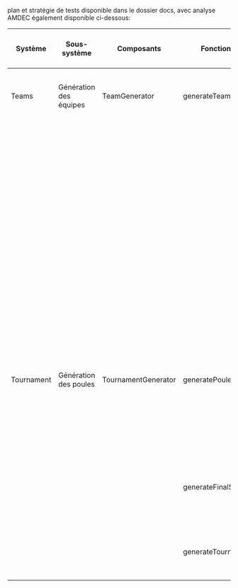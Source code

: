 plan et stratégie de tests disponible dans le dossier docs, avec analyse AMDEC également disponible ci-dessous:

| Système    | Sous-système           | Composants          | Fonctions           | Modes de défaillance                                                                                       | Effets d’une défaillance                                                               | G   | F   | D   | Criticité | Actions correctives et précenvites                                       |
| ---------- | ---------------------- | ------------------- | ------------------- | ---------------------------------------------------------------------------------------------------------- | -------------------------------------------------------------------------------------- | --- | --- | --- | --------- | ------------------------------------------------------------------------ |
| Teams      | Génération des équipes | TeamGenerator       | generateTeams       | Le paramètre players n’est pas itérable                                                                    | mauvaise utilisation de la fonctionnalité, erreur lors de l’exécution de l’application | 8   | 10  | 10  | 800       | Vérification des entrées utilisateurs                                    |
|            |                        |                     |                     | Le paramètre players est une Chaine de caractère                                                           | découpe la chaine et considère chaque lettre comme un joueur                           | 9   | 10  | 10  | 900       | Vérification des entrées utilisateurs                                    |
|            |                        |                     |                     | Le paramètre players est composé d’éléments vides                                                          | Chaque teams contient des éléments vides                                               | 6   | 10  | 8   | 480       | Vérification des éléments envoyées dans le tableau players               |
|            |                        |                     |                     | Le paramètre playerPerTeams n’est pas un nombre (ou NaN)                                                   | L’application crash car consomme trop de mémoire                                       | 10  | 10  | 10  | 1000      | Vérification des entrées utilisateurs                                    |
|            |                        |                     |                     | Players / playersPerTeams ne retourne pas un nombre entier                                                 | inégalité entre les joeurs, perte de fiabilité                                         | 2   | 6   | 8   | 96        | demande de confirmation à l’utilisateur pour accepter des teams inégales |
| Tournament | Génération des poules  | TournamentGenerator | generatePoules      | paramètre teams non itérable, string ou composé d’éléments vides                                           | même risque d’erreurs que recensés précedemment avec players                           | 9   | 10  | 10  | 900       | Vérification des entrées utilisateurs                                    |
|            |                        |                     |                     | le nombre de teamsp est inférieur à 4                                                                      | pas assez d’équipes pour un poule mais aucun retour utilisateur                        | 1   | 2   | 4   | 8         | Message d’information si le nombre de teams est insuffisant              |
|            |                        |                     | generateFinalStages | si nombre de team impair, un stage se fait avec qu’une équipe et risque de retourner undefined pour winner | Erreur lors de l’affichage des différents tournaments et de l’équipe gagnante          | 8   | 5   | 5   | 200       | Vérification du nombre d’équipes inscrites pour le tournament            |
|            |                        |                     | generateTournament  | le code s’exécute même dans le cas où il n’y a aucune équipe participante                                  | utilisation de mémoire inutile                                                         | 1   | 1   | 6   | 6         | Vérification du nombre de teams avant lancement du tournois              |
